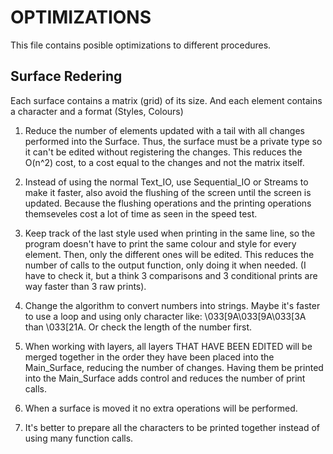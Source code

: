 OPTIMIZATIONS
=============
This file contains posible optimizations to different procedures.


## Surface Redering
Each surface contains a matrix (grid) of its size.
And each element contains a character and a format (Styles, Colours)

1. Reduce the number of elements updated with a tail with all changes performed into the Surface. Thus, the surface must be a private type so it can't be edited without registering the changes. This reduces the O(n^2) cost, to a cost equal to the changes and not the matrix itself.

2. Instead of using the normal Text_IO, use Sequential_IO or Streams to make it faster, also avoid the flushing of the screen until the screen is updated. Because the flushing operations and the printing operations themseveles cost a lot of time as seen in the speed test.

3. Keep track of the last style used when printing in the same line, so the program doesn't have to print the same colour and style for every element. Then, only the different ones will be edited. This reduces the number of calls to the output function, only doing it when needed. (I have to check it, but a think 3 comparisons and 3 conditional prints are way faster than 3 raw prints).

4. Change the algorithm to convert numbers into strings. Maybe it's faster to use a loop and using only character like: \033[9A\033[9A\033[3A than \033[21A. Or check the length of the number first.

5. When working with layers, all layers THAT HAVE BEEN EDITED will be merged together in the order they have been placed into the Main_Surface, reducing the number of changes. Having them be printed into the Main_Surface adds control and reduces the number of print calls.

6. When a surface is moved it no extra operations will be performed.

7. It's better to prepare all the characters to be printed together instead of using many function calls.
